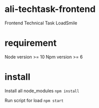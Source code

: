 # ali-techtask-frontend
Frontend Technical Task LoadSmile

# requirement
Node version >= 10
Npm version >= 6

# install 
Install all node_modules
  `npm install`

Run script for load 
  `npm start `

  